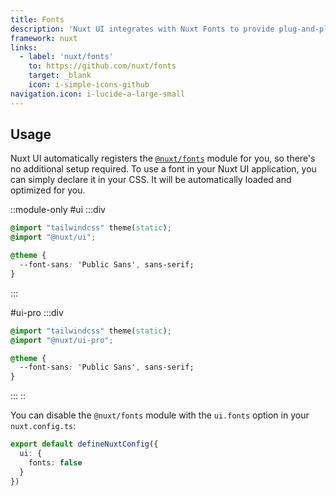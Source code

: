 ```yaml
---
title: Fonts
description: 'Nuxt UI integrates with Nuxt Fonts to provide plug-and-play font optimization.'
framework: nuxt
links:
  - label: 'nuxt/fonts'
    to: https://github.com/nuxt/fonts
    target: _blank
    icon: i-simple-icons-github
navigation.icon: i-lucide-a-large-small
---
```


## Usage

Nuxt UI automatically registers the [`@nuxt/fonts`](https://github.com/nuxt/fonts) module for you, so there's no additional setup required. To use a font in your Nuxt UI application, you can simply declare it in your CSS. It will be automatically loaded and optimized for you.

::module-only
#ui
:::div

```css [app/assets/css/main.css]
@import "tailwindcss" theme(static);
@import "@nuxt/ui";

@theme {
  --font-sans: 'Public Sans', sans-serif;
}
```

:::

#ui-pro
:::div

```css [app/assets/css/main.css]
@import "tailwindcss" theme(static);
@import "@nuxt/ui-pro";

@theme {
  --font-sans: 'Public Sans', sans-serif;
}
```

:::
::

You can disable the `@nuxt/fonts` module with the `ui.fonts` option in your `nuxt.config.ts`:

```ts [nuxt.config.ts]
export default defineNuxtConfig({
  ui: {
    fonts: false
  }
})
```
